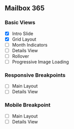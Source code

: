 ## Mailbox 365

### Basic Views
- [x] Intro Slide
- [x] Grid Layout
- [ ] Month Indicators
- [ ] Details View
- [ ] Rollover
- [ ] Progressive Image Loading

### Responsive Breakpoints
- [ ] Main Layout
- [ ] Details View

### Mobile Breakpoint
- [ ] Main Layout
- [ ] Details View
